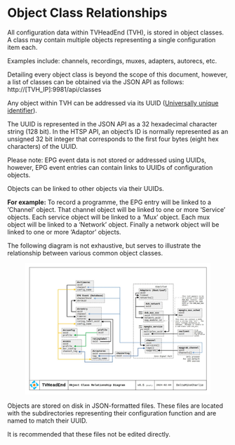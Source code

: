 # Object Class Relationships

All configuration data within TVHeadEnd (TVH), is stored in object classes. A class may contain multiple objects representing a single configuration item each.

Examples include: channels, recordings, muxes, adapters, autorecs, etc.

Detailing every object class is beyond the scope of this document, however, a list of classes can be obtained via the JSON API as follows: http://\[TVH\_IP]:9981/api/classes

Any object within TVH can be addressed via its UUID ([Universally unique identifier](https://en.wikipedia.org/wiki/Universally\_unique\_identifier)).

The UUID is represented in the JSON API as a 32 hexadecimal character string (128 bit). In the HTSP API, an object’s ID is normally represented as an unsigned 32 bit integer that corresponds to the first four bytes (eight hex characters) of the UUID.

Please note: EPG event data is not stored or addressed using UUIDs, however, EPG event entries can contain links to UUIDs of configuration objects.

Objects can be linked to other objects via their UUIDs.

**For example:** To record a programme, the EPG entry will be linked to a ‘Channel’ object. That channel object will be linked to one or more ‘Service’ objects. Each service object will be linked to a ‘Mux’ object. Each mux object will be linked to a ‘Network’ object. Finally a network object will be linked to one or more ‘Adaptor’ objects.

The following diagram is not exhaustive, but serves to illustrate the relationship between various common object classes.

<figure><img src="../.gitbook/assets/TVH Object Relationships.jpg" alt=""><figcaption></figcaption></figure>

Objects are stored on disk in JSON-formatted files. These files are located with the subdirectories representing their configuration function and are named to match their UUID.

It is recommended that these files not be edited directly.
